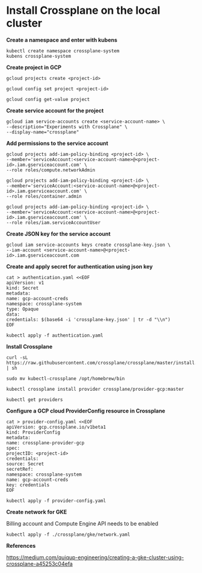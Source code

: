 # Install Crossplane on the local cluster

**Create a namespace and enter with kubens**

```shell
kubectl create namespace crossplane-system
kubens crossplane-system
```

**Create project in GCP**

```shell
gcloud projects create <project-id>
```
```shell
gcloud config set project <project-id>
```
```shell
gcloud config get-value project
```

**Create service account for the project**

```shell
gcloud iam service-accounts create <service-account-name> \
--description="Experiments with Crossplane" \
--display-name="crossplane"
```

**Add permissions to the service account**

```shell
gcloud projects add-iam-policy-binding <project-id> \
--member='serviceAccount:<service-account-name>@<project-id>.iam.gserviceaccount.com' \
--role roles/compute.networkAdmin 
```

```shell
gcloud projects add-iam-policy-binding <project-id> \
--member='serviceAccount:<service-account-name>@<project-id>.iam.gserviceaccount.com' \
--role roles/container.admin
```

```shell
gcloud projects add-iam-policy-binding <project-id> \
--member='serviceAccount:<service-account-name>@<project-id>.iam.gserviceaccount.com' \
--role roles/iam.serviceAccountUser
```

**Create JSON key for the service account**

```shell
gcloud iam service-accounts keys create crossplane-key.json \
--iam-account <service-account-name>@<project-id>.iam.gserviceaccount.com
```

**Create and apply secret for authentication using json key**

```shell
cat > authentication.yaml <<EOF
apiVersion: v1
kind: Secret
metadata:
name: gcp-account-creds
namespace: crossplane-system
type: Opaque
data:
credentials: $(base64 -i 'crossplane-key.json' | tr -d "\\n")
EOF
```

```shell
kubectl apply -f authentication.yaml
```

**Install Crossplane**

```shell
curl -sL https://raw.githubusercontent.com/crossplane/crossplane/master/install.sh | sh
```
```shell
sudo mv kubectl-crossplane /opt/homebrew/bin
```
```shell
kubectl crossplane install provider crossplane/provider-gcp:master
```
```shell
kubectl get providers
```

**Configure a GCP cloud ProviderConfig resource in Crossplane** 

```shell
cat > provider-config.yaml <<EOF
apiVersion: gcp.crossplane.io/v1beta1
kind: ProviderConfig
metadata:
name: crossplane-provider-gcp
spec:
projectID: <project-id>
credentials:
source: Secret
secretRef:
namespace: crossplane-system
name: gcp-account-creds
key: credentials
EOF
```

```shell
kubectl apply -f provider-config.yaml
```

**Create network for GKE**

Billing account and Compute Engine API needs to be enabled

```shell
kubectl apply -f ./crossplane/gke/network.yaml
```


**References**

https://medium.com/quiqup-engineering/creating-a-gke-cluster-using-crossplane-a45253c04efa
